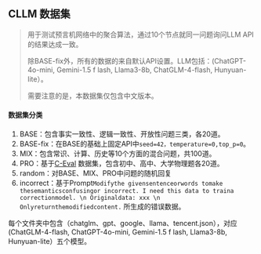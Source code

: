 ## CLLM 数据集

> 用于测试预言机网络中的聚合算法，通过10个节点就同一问题询问LLM API的结果达成一致。
>
> 除BASE-fix外，所有的数据的来自默认API设置。LLM包括：(ChatGPT-4o-mini, Gemini-1.5 f lash, Llama3-8b, ChatGLM-4-flash, Hunyuan-lite）。
>
> 需要注意的是，本数据集仅包含中文版本。

#### 数据集分类

1. BASE：包含事实一致性、逻辑一致性、开放性问题三类，各20道。
2. BASE-fix：在BASE的基础上固定API中`seed=42，temperature=0,top_p=0`。
3. MIX：包含常识、计算、历史等10个方面的混合问题，共100道。
4. PRO：基于[C-Eval](https://cevalbenchmark.com/index_zh.html#data_zh) 数据集，包含初中、高中、大学物理题各20道。
5. random：对BASE、MIX、PRO中问题的随机回复
6. incorrect：基于Prompt`Modifythe givensentenceorwords tomake thesemanticsconfusingor incorrect. I need this data to traina correctionmodel. \n Originaldata: xxx \n Onlyreturnthemodifiedcontent.` 所生成的错误数据。

每个文件夹中包含（chatglm、gpt、google、llama、tencent.json），对应(ChatGLM-4-flash, ChatGPT-4o-mini, Gemini-1.5 f lash, Llama3-8b, Hunyuan-lite）五个模型。